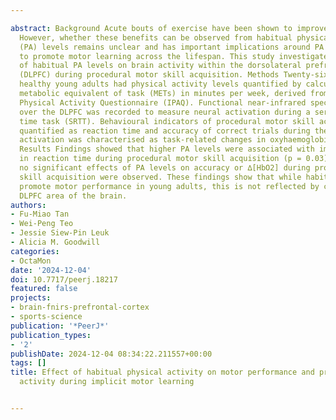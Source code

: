 ---
abstract: Background Acute bouts of exercise have been shown to improve motor learning.
  However, whether these benefits can be observed from habitual physical activity
  (PA) levels remains unclear and has important implications around PA guidelines
  to promote motor learning across the lifespan. This study investigated the effect
  of habitual PA levels on brain activity within the dorsolateral prefrontal cortex
  (DLPFC) during procedural motor skill acquisition. Methods Twenty-six right-handed
  healthy young adults had physical activity levels quantified by calculating the
  metabolic equivalent of task (METs) in minutes per week, derived from the International
  Physical Activity Questionnaire (IPAQ). Functional near-infrared spectroscopy (fNIRS)
  over the DLPFC was recorded to measure neural activation during a serial reaction
  time task (SRTT). Behavioural indicators of procedural motor skill acquisition were
  quantified as reaction time and accuracy of correct trials during the SRTT. DLPFC
  activation was characterised as task-related changes in oxyhaemoglobin (∆[HbO2]).
  Results Findings showed that higher PA levels were associated with improvements
  in reaction time during procedural motor skill acquisition (p = 0.03). However,
  no significant effects of PA levels on accuracy or ∆[HbO2] during procedural motor
  skill acquisition were observed. These findings show that while habitual PA may
  promote motor performance in young adults, this is not reflected by changes in the
  DLPFC area of the brain.
authors:
- Fu-Miao Tan
- Wei-Peng Teo
- Jessie Siew-Pin Leuk
- Alicia M. Goodwill
categories:
- OctaMon
date: '2024-12-04'
doi: 10.7717/peerj.18217
featured: false
projects:
- brain-fnirs-prefrontal-cortex
- sports-science
publication: '*PeerJ*'
publication_types:
- '2'
publishDate: 2024-12-04 08:34:22.211557+00:00
tags: []
title: Effect of habitual physical activity on motor performance and prefrontal cortex
  activity during implicit motor learning

---
